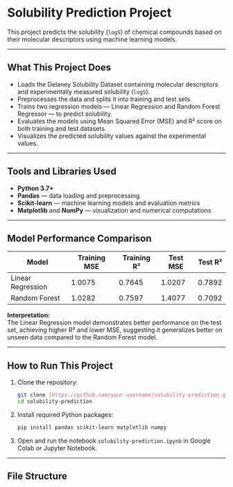 # Solubility Prediction Project

This project predicts the solubility (`logS`) of chemical compounds based on their molecular descriptors using machine learning models.

---

## What This Project Does

- Loads the Delaney Solubility Dataset containing molecular descriptors and experimentally measured solubility (`logS`).
- Preprocesses the data and splits it into training and test sets.
- Trains two regression models — Linear Regression and Random Forest Regressor — to predict solubility.
- Evaluates the models using Mean Squared Error (MSE) and R² score on both training and test datasets.
- Visualizes the predicted solubility values against the experimental values.

---

## Tools and Libraries Used

- **Python 3.7+**
- **Pandas** — data loading and preprocessing
- **Scikit-learn** — machine learning models and evaluation metrics
- **Matplotlib** and **NumPy** — visualization and numerical computations

---

## Model Performance Comparison

| Model              | Training MSE | Training R² | Test MSE | Test R² |
|--------------------|--------------|-------------|----------|---------|
| Linear Regression   | 1.0075       | 0.7645      | 1.0207   | 0.7892  |
| Random Forest       | 1.0282       | 0.7597      | 1.4077   | 0.7092  |

**Interpretation:**  
The Linear Regression model demonstrates better performance on the test set, achieving higher R² and lower MSE, suggesting it generalizes better on unseen data compared to the Random Forest model.

---

## How to Run This Project

1. Clone the repository:
    ```bash
    git clone [https://github.com/your-username/solubility-prediction.git](https://github.com/Prasamshaaaa/Solubility-Prediction.git)
    cd solubility-prediction
    ```

2. Install required Python packages:
    ```bash
    pip install pandas scikit-learn matplotlib numpy
    ```

3. Open and run the notebook `solubility-prediction.ipynb` in Google Colab or Jupyter Notebook.

---

## File Structure

